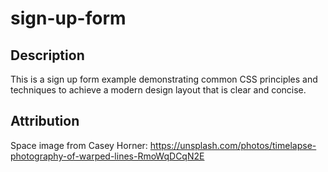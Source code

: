 # sign-up-form

## Description

This is a sign up form example demonstrating common CSS principles and techniques to achieve a modern design layout that is clear and concise.

## Attribution

Space image from Casey Horner: https://unsplash.com/photos/timelapse-photography-of-warped-lines-RmoWqDCqN2E
